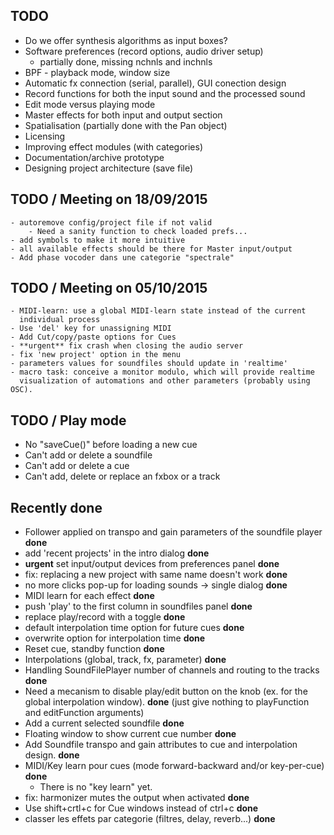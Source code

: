 TODO
----

- Do we offer synthesis algorithms as input boxes?
- Software preferences (record options, audio driver setup)
    - partially done, missing nchnls and inchnls
- BPF - playback mode, window size
- Automatic fx connection (serial, parallel), GUI conection design
- Record functions for both the input sound and the processed sound
- Edit mode versus playing mode
- Master effects for both input and output section
- Spatialisation (partially done with the Pan object)
- Licensing
- Improving effect modules (with categories)
- Documentation/archive prototype
- Designing project architecture (save file)

TODO / Meeting on 18/09/2015
---------------------

    - autoremove config/project file if not valid
        - Need a sanity function to check loaded prefs...
    - add symbols to make it more intuitive
    - all available effects should be there for Master input/output
    - Add phase vocoder dans une categorie "spectrale"

TODO / Meeting on 05/10/2015
---------------------

    - MIDI-learn: use a global MIDI-learn state instead of the current
      individual process
    - Use 'del' key for unassigning MIDI
    - Add Cut/copy/paste options for Cues
    - **urgent** fix crash when closing the audio server
    - fix 'new project' option in the menu
    - parameters values for soundfiles should update in 'realtime'
    - macro task: conceive a monitor modulo, which will provide realtime
      visualization of automations and other parameters (probably using OSC).

TODO / Play mode
---------
- No "saveCue()" before loading a new cue
- Can't add or delete a soundfile
- Can't add or delete a cue
- Can't add, delete or replace an fxbox or a track

Recently done
-------------
- Follower applied on transpo and gain parameters of the soundfile player **done**
- add 'recent projects' in the intro dialog **done**
- **urgent** set input/output devices from preferences panel **done**
- fix: replacing a new project with same name doesn't work **done**
- no more clicks pop-up for loading sounds -> single dialog **done**
- MIDI learn for each effect **done**
- push 'play' to the first column in soundfiles panel **done**
- replace play/record with a toggle **done**
- default interpolation time option for future cues **done**
- overwrite option for interpolation time **done**
- Reset cue, standby function **done**
- Interpolations (global, track, fx, parameter) **done**
- Handling SoundFilePlayer number of channels and routing to the tracks **done**
- Need a mecanism to disable play/edit button on the knob (ex. for the global
interpolation window). **done** (just give nothing to playFunction and editFunction arguments)
- Add a current selected soundfile **done**
- Floating window to show current cue number **done**
- Add Soundfile transpo and gain attributes to cue and interpolation design. **done**
- MIDI/Key learn pour cues (mode forward-backward and/or key-per-cue) **done**
    - There is no "key learn" yet.
 - fix: harmonizer mutes the output when activated **done**
 - Use shift+crtl+c for Cue windows instead of ctrl+c **done**
 - classer les effets par categorie (filtres, delay, reverb...) **done**
